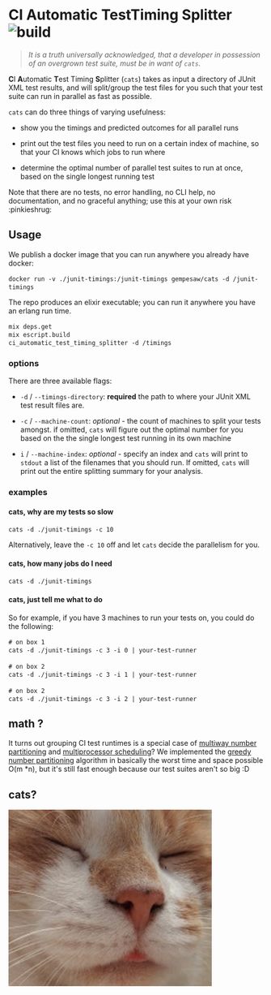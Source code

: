 # CI Automatic TestTiming Splitter ![build](https://github.com/gempesaw/ci_automatic_test_timing_splitter/workflows/CI/badge.svg)

> _It is a truth universally acknowledged, that a developer in
> possession of an overgrown test suite, must be in want of `cats`._

**C**I **A**utomatic **T**est Timing **S**plitter (`cats`) takes as input a directory of
JUnit XML test results, and will split/group the test files for you such that
your test suite can run in parallel as fast as possible.

`cats` can do three things of varying usefulness:

- show you the timings and predicted outcomes for all parallel runs

- print out the test files you need to run on a certain index of
  machine, so that your CI knows which jobs to run where

- determine the optimal number of parallel test suites to run at once,
  based on the single longest running test

Note that there are no tests, no error handling, no CLI help, no
documentation, and no graceful anything; use this at your own risk
:pinkieshrug:

## Usage

We publish a docker image that you can run anywhere you already
have docker:

```
docker run -v ./junit-timings:/junit-timings gempesaw/cats -d /junit-timings
```

The repo produces an elixir executable; you can run it anywhere you
have an erlang run time.

```
mix deps.get
mix escript.build
ci_automatic_test_timing_splitter -d /timings
```

### options

There are three available flags:

- `-d` / `--timings-directory`: **required** the path to where your
  JUnit XML test result files are.

- `-c` / `--machine-count`: _optional_ - the count of machines to
  split your tests amongst. if omitted, `cats` will figure out the
  optimal number for you based on the the single longest test running
  in its own machine

- `i` / `--machine-index`: _optional_ - specify an index and `cats`
  will print to `stdout` a list of the filenames that you should
  run. If omitted, `cats` will print out the entire splitting summary
  for your analysis.

### examples

#### cats, why are my tests so slow

```
cats -d ./junit-timings -c 10
```

Alternatively, leave the `-c 10` off and let `cats` decide the parallelism for you.

#### cats, how many jobs do I need

```
cats -d ./junit-timings
```

#### cats, just tell me what to do

So for example, if you have 3 machines to run your tests on, you could
do the following:

```
# on box 1
cats -d ./junit-timings -c 3 -i 0 | your-test-runner

# on box 2
cats -d ./junit-timings -c 3 -i 1 | your-test-runner

# on box 2
cats -d ./junit-timings -c 3 -i 2 | your-test-runner
```

## math ?

It turns out grouping CI test runtimes is a special case of [multiway
number
partitioning](https://en.wikipedia.org/wiki/Multiway_number_partitioning)
and [multiprocessor
scheduling](https://en.wikipedia.org/wiki/Multiprocessor_scheduling)?
We implemented the [greedy number
partitioning](https://en.wikipedia.org/wiki/Greedy_number_partitioning)
algorithm in basically the worst time and space possible O(m *n), but it's
still fast enough because our test suites aren't so big :D

## cats?

![build](images/jiji.webp)
